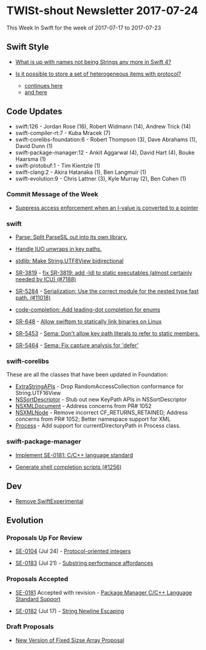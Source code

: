 # TWISt-shout Newsletter 2017-07-24
This Week In Swift for the week of 2017-07-17 to 2017-07-23

## Swift Style

* [What is up with names not being Strings any more in	Swift 4?](https://lists.swift.org/pipermail/swift-users/Week-of-Mon-20170717/005927.html)

* [Is it possible to store a set of heterogeneous items with protocol?](https://lists.swift.org/pipermail/swift-users/Week-of-Mon-20170710/005894.html)
  * [continues here](https://lists.swift.org/pipermail/swift-users/Week-of-Mon-20170710/005895.html)
  * [and here](https://lists.swift.org/pipermail/swift-users/Week-of-Mon-20170717/005943.html)

## Code Updates

* swift:126 - Jordan Rose (16), Robert Widmann (14), Andrew Trick (14)
* swift-compiler-rt:7 - Kuba Mracek (7)
* swift-corelibs-foundation:6 - Robert Thompson (3), Dave Abrahams (1), David Dunn (1)
* swift-package-manager:12 - Ankit Aggarwal (4), David Hart (4), Bouke Haarsma (1)
* swift-protobuf:1 - Tim Kientzle (1)
* swift-clang:2 - Akira Hatanaka (1), Ben Langmuir (1)
* swift-evolution:9 - Chris Lattner (3), Kyle Murray (2), Ben Cohen (1)

### Commit Message of the Week

* [Suppress access enforcement when an l-value is converted to a pointer](https://github.com/apple/swift/commit/c0b3bf1711315534658d5e7459373cdeb8791389)

### swift

* [Parse: Split ParseSIL out into its own library.](https://github.com/apple/swift/commit/b4759bc8e2d73303483878b28c6bdbd99cd0f665)

* [Handle IUO unwraps in key paths.](https://github.com/apple/swift/commit/69a290edda84252b528b240b172defe446592f20)

* [stdlib: Make String.UTF8View bidirectional](https://github.com/apple/swift/commit/e6519fbd2b6cd0474aa821c8ff41414d24f3951c)

* [SR-3819](https://bugs.swift.org/browse/SR-3819) - [fix SR-3819: add -ldl to static executables (almost certainly needed by ICU) (#7188)](https://github.com/apple/swift/commit/d18d534ec640ec102270c636465e4607e893716a)

* [SR-5284](https://bugs.swift.org/browse/SR-5284) - [Serialization: Use the correct module for the nested type fast path. (#11018)](https://github.com/apple/swift/commit/adf1e2ef6de889f4b85600cc0f9c45defdefdc95)

* [code-completion: Add leading-dot completion for enums](https://github.com/apple/swift/commit/0258839815d7e210d44d1fad240d8cd56929fb34)

* [SR-648](https://bugs.swift.org/browse/SR-648) - [Allow swiftpm to statically link binaries on Linux](https://github.com/apple/swift/commit/e994f61e587c43ee86ac6dfbba8fca2048c26c2a)

* [SR-5453](https://bugs.swift.org/browse/SR-5453) - [Sema: Don't allow key path literals to refer to static members.](https://github.com/apple/swift/commit/605804cd17d3d8e8693b91e4839b3d4141d8d1e0)

* [SR-5464](https://bugs.swift.org/browse/SR-5464) - [Sema: Fix capture analysis for 'defer'](https://github.com/apple/swift/commit/58b4ed26b173753ea1d8e8239421b18a991ae6a5)

### swift-corelibs

These are all the classes that have been updated in Foundation:

* [ExtraStringAPIs](https://github.com/apple/swift-corelibs-foundation/commits/master/Foundation/ExtraStringAPIs.swift) - Drop RandomAccessCollection conformance for String.UTF16View
* [NSSortDescriptor](https://github.com/apple/swift-corelibs-foundation/commits/master/Foundation/NSSortDescriptor.swift) - Stub out new KeyPath APIs in NSSortDescriptor
* [NSXMLDocument](https://github.com/apple/swift-corelibs-foundation/commits/master/Foundation/NSXMLDocument.swift) - Address concerns from PR# 1052
* [NSXMLNode](https://github.com/apple/swift-corelibs-foundation/commits/master/Foundation/NSXMLNode.swift) - Remove incorrect CF_RETURNS_RETAINED; Address concerns from PR# 1052; Better namespace support for XML
* [Process](https://github.com/apple/swift-corelibs-foundation/commits/master/Foundation/Process.swift) - Add support for currentDirectoryPath in Process class.

### swift-package-manager

* [Implement SE-0181: C/C++ language standard](https://github.com/apple/swift-package-manager/commit/618a21435b7825398b463d1eae6f8d68cc793996)

* [Generate shell completion scripts (#1256)](https://github.com/apple/swift-package-manager/commit/d0f2ad171530049ace741305cc906a60edc91298)

## Dev

* [Remove SwiftExperimental](https://lists.swift.org/pipermail/swift-dev/Week-of-Mon-20170717/004953.html)

## Evolution

### Proposals Up For Review

* [SE-0104](https://github.com/apple/swift-evolution/blob/master/proposals/0104-improved-integers.md) (Jul 24) - [Protocol-oriented integers](https://lists.swift.org/pipermail/swift-evolution-announce/2017-July/000394.html)

* [SE-0183](https://github.com/apple/swift-evolution/blob/master/proposals/0183-substring-affordances.md) (Jul 21) - [Substring performance	affordances](https://lists.swift.org/pipermail/swift-evolution-announce/2017-July/000391.html)

### Proposals Accepted

* [SE-0181](https://github.com/apple/swift-evolution/blob/master/proposals/0181-package-manager-cpp-language-version.md) Accepted with revision - [Package Manager C/C++ Language Standard Support](https://lists.swift.org/pipermail/swift-evolution-announce/2017-July/000392.html)

* [SE-0182](https://github.com/apple/swift-evolution/blob/master/proposals/0182-newline-escape-in-strings.md) (Jul 17) - [String Newline	Escaping](https://lists.swift.org/pipermail/swift-evolution-announce/2017-July/000393.html)
  
### Draft Proposals

* [New Version of Fixed Sizse Array Proposal](https://lists.swift.org/pipermail/swift-evolution/Week-of-Mon-20170717/038182.html)
